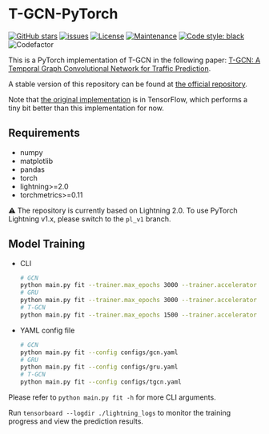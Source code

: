 # T-GCN-PyTorch

[![GitHub stars](https://img.shields.io/github/stars/martinwhl/T-GCN-PyTorch?label=stars&maxAge=2592000)](https://gitHub.com/martinwhl/T-GCN-PyTorch/stargazers/) [![issues](https://img.shields.io/github/issues/martinwhl/T-GCN-PyTorch)](https://github.com/martinwhl/T-GCN-PyTorch/issues) [![License](https://img.shields.io/github/license/martinwhl/T-GCN-PyTorch)](./LICENSE) [![Maintenance](https://img.shields.io/badge/Maintained%3F-yes-green.svg)](https://GitHub.com/martinwhl/T-GCN-PyTorch/graphs/commit-activity) [![Code style: black](https://img.shields.io/badge/code%20style-black-000000.svg)](https://github.com/psf/black) ![Codefactor](https://www.codefactor.io/repository/github/martinwhl/T-GCN-PyTorch/badge)

This is a PyTorch implementation of T-GCN in the following paper: [T-GCN: A Temporal Graph Convolutional Network for Traffic Prediction](https://arxiv.org/abs/1811.05320).

A stable version of this repository can be found at [the official repository](https://github.com/lehaifeng/T-GCN/tree/master/T-GCN/T-GCN-PyTorch).

Note that [the original implementation](https://github.com/lehaifeng/T-GCN/tree/master/T-GCN/T-GCN-TensorFlow) is in TensorFlow, which performs a tiny bit better than this implementation for now.

## Requirements

* numpy
* matplotlib
* pandas
* torch
* lightning>=2.0
* torchmetrics>=0.11

⚠️ The repository is currently based on Lightning 2.0. To use PyTorch Lightning v1.x, please switch to the `pl_v1` branch.

## Model Training

* CLI

    ```bash
    # GCN
    python main.py fit --trainer.max_epochs 3000 --trainer.accelerator cuda --trainer.devices 1 --data.dataset_name losloop --data.batch_size 64 --data.seq_len 12 --data.pre_len 3 --model.model.class_path models.GCN --model.learning_rate 0.001 --model.weight_decay 0 --model.loss mse --model.model.init_args.hidden_dim 100
    # GRU
    python main.py fit --trainer.max_epochs 3000 --trainer.accelerator cuda --trainer.devices 1 --data.dataset_name losloop --data.batch_size 64 --data.seq_len 12 --data.pre_len 3 --model.model.class_path models.GRU --model.learning_rate 0.001 --model.weight_decay 1.5e-3 --model.loss mse --model.model.init_args.hidden_dim 100
    # T-GCN
    python main.py fit --trainer.max_epochs 1500 --trainer.accelerator cuda --trainer.devices 1 --data.dataset_name losloop --data.batch_size 32 --data.seq_len 12 --data.pre_len 3 --model.model.class_path models.TGCN --model.learning_rate 0.001 --model.weight_decay 0 --model.loss mse_with_regularizer --model.model.init_args.hidden_dim 64
    ```

* YAML config file

    ```bash
    # GCN
    python main.py fit --config configs/gcn.yaml
    # GRU
    python main.py fit --config configs/gru.yaml
    # T-GCN
    python main.py fit --config configs/tgcn.yaml
    ```

Please refer to `python main.py fit -h` for more CLI arguments.

Run `tensorboard --logdir ./lightning_logs` to monitor the training progress and view the prediction results.
